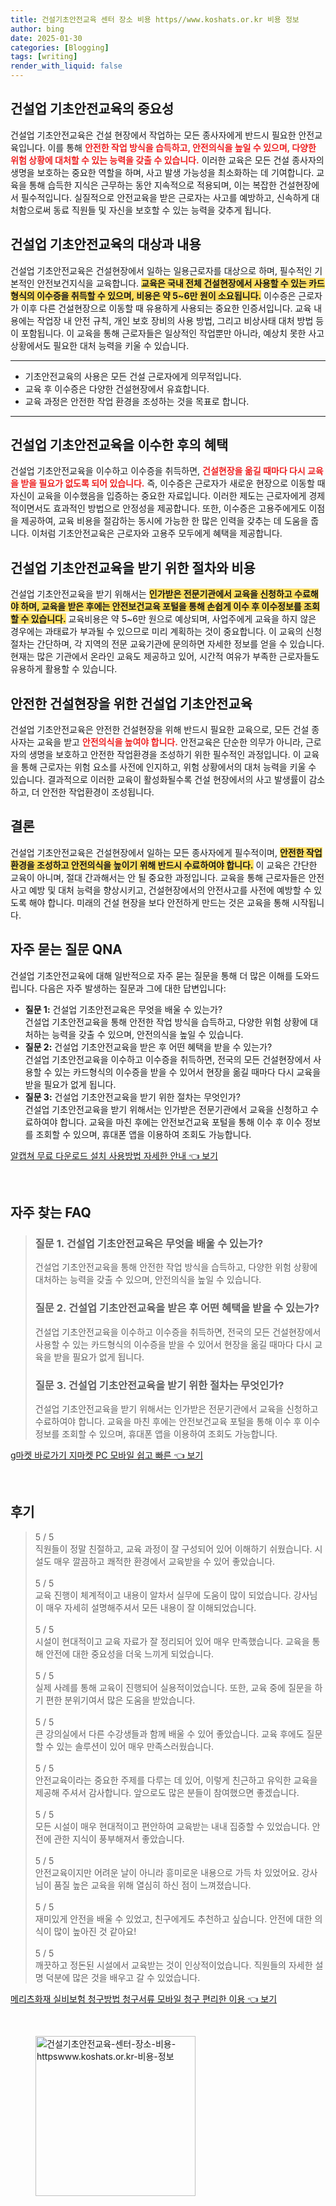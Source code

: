 ```yaml
---
title: 건설기초안전교육 센터 장소 비용 https//www.koshats.or.kr 비용 정보
author: bing
date: 2025-01-30
categories: [Blogging]
tags: [writing]
render_with_liquid: false
---
```



<h2 id='건설업-기초안전교육-중요성'>건설업 기초안전교육의 중요성</h2>

<p>건설업 기초안전교육은 건설 현장에서 작업하는 모든 종사자에게 반드시 필요한 안전교육입니다. 이를 통해 <b><span style="color: #ee2323;">안전한 작업 방식을 습득하고, 안전의식을 높일 수 있으며, 다양한 위험 상황에 대처할 수 있는 능력을 갖출 수 있습니다.</span></b> 이러한 교육은 모든 건설 종사자의 생명을 보호하는 중요한 역할을 하며, 사고 발생 가능성을 최소화하는 데 기여합니다. 교육을 통해 습득한 지식은 근무하는 동안 지속적으로 적용되며, 이는 복잡한 건설현장에서 필수적입니다. 실질적으로 안전교육을 받은 근로자는 사고를 예방하고, 신속하게 대처함으로써 동료 직원들 및 자신을 보호할 수 있는 능력을 갖추게 됩니다.</p>

<h2 id='건설업-기초안전교육-대상과-내용'>건설업 기초안전교육의 대상과 내용</h2>

<p>건설업 기초안전교육은 건설현장에서 일하는 일용근로자를 대상으로 하며, 필수적인 기본적인 안전보건지식을 교육합니다. <b><span style="background-color: #ffe066;">교육은 국내 전체 건설현장에서 사용할 수 있는 카드형식의 이수증을 취득할 수 있으며, 비용은 약 5~6만 원이 소요됩니다.</span></b> 이수증은 근로자가 이후 다른 건설현장으로 이동할 때 유용하게 사용되는 중요한 인증서입니다. 교육 내용에는 작업장 내 안전 규칙, 개인 보호 장비의 사용 방법, 그리고 비상사태 대처 방법 등이 포함됩니다. 이 교육을 통해 근로자들은 일상적인 작업뿐만 아니라, 예상치 못한 사고 상황에서도 필요한 대처 능력을 키울 수 있습니다.</p>

<hr />

<ul>
    <li>기초안전교육의 사용은 모든 건설 근로자에게 의무적입니다.</li>
    <li>교육 후 이수증은 다양한 건설현장에서 유효합니다.</li>
    <li>교육 과정은 안전한 작업 환경을 조성하는 것을 목표로 합니다.</li>
</ul>

<hr />

<h2 id='기초안전교육-이수후-혜택'>건설업 기초안전교육을 이수한 후의 혜택</h2>

<p>건설업 기초안전교육을 이수하고 이수증을 취득하면, <b><span style="color: #ee2323;">건설현장을 옮길 때마다 다시 교육을 받을 필요가 없도록 되어 있습니다.</span></b> 즉, 이수증은 근로자가 새로운 현장으로 이동할 때 자신이 교육을 이수했음을 입증하는 중요한 자료입니다. 이러한 제도는 근로자에게 경제적이면서도 효과적인 방법으로 안정성을 제공합니다. 또한, 이수증은 고용주에게도 이점을 제공하여, 교육 비용을 절감하는 동시에 가능한 한 많은 인력을 갖추는 데 도움을 줍니다. 이처럼 기초안전교육은 근로자와 고용주 모두에게 혜택을 제공합니다.</p>

<h2 id='기초안전교육-신청-절차와-비용'>건설업 기초안전교육을 받기 위한 절차와 비용</h2>

<p>건설업 기초안전교육을 받기 위해서는 <b><span style="background-color: #ffe066;">인가받은 전문기관에서 교육을 신청하고 수료해야 하며, 교육을 받은 후에는 안전보건교육 포털을 통해 손쉽게 이수 후 이수정보를 조회할 수 있습니다.</span></b> 교육비용은 약 5~6만 원으로 예상되며, 사업주에게 교육을 하지 않은 경우에는 과태료가 부과될 수 있으므로 미리 계획하는 것이 중요합니다. 이 교육의 신청 절차는 간단하며, 각 지역의 전문 교육기관에 문의하면 자세한 정보를 얻을 수 있습니다. 현재는 많은 기관에서 온라인 교육도 제공하고 있어, 시간적 여유가 부족한 근로자들도 유용하게 활용할 수 있습니다.</p>

<h2 id='안전한-건설현장을-위한-기초안전교육'>안전한 건설현장을 위한 건설업 기초안전교육</h2>

<p>건설업 기초안전교육은 안전한 건설현장을 위해 반드시 필요한 교육으로, 모든 건설 종사자는 교육을 받고 <b><span style="color: #ee2323;">안전의식을 높여야 합니다.</span></b> 안전교육은 단순한 의무가 아니라, 근로자의 생명을 보호하고 안전한 작업환경을 조성하기 위한 필수적인 과정입니다. 이 교육을 통해 근로자는 위험 요소를 사전에 인지하고, 위험 상황에서의 대처 능력을 키울 수 있습니다. 결과적으로 이러한 교육이 활성화될수록 건설 현장에서의 사고 발생률이 감소하고, 더 안전한 작업환경이 조성됩니다.</p>

<h2 id='건설업-기초안전교육-결론'>결론</h2>

<p>건설업 기초안전교육은 건설현장에서 일하는 모든 종사자에게 필수적이며, <b><span style="background-color: #ffe066;">안전한 작업환경을 조성하고 안전의식을 높이기 위해 반드시 수료하여야 합니다.</span></b> 이 교육은 간단한 교육이 아니며, 절대 간과해서는 안 될 중요한 과정입니다. 교육을 통해 근로자들은 안전사고 예방 및 대처 능력을 향상시키고, 건설현장에서의 안전사고를 사전에 예방할 수 있도록 해야 합니다. 미래의 건설 현장을 보다 안전하게 만드는 것은 교육을 통해 시작됩니다.</p>

<h2 id='자주-묻는-질문-QNA'>자주 묻는 질문 QNA</h2>

<p>건설업 기초안전교육에 대해 일반적으로 자주 묻는 질문을 통해 더 많은 이해를 도와드립니다. 다음은 자주 발생하는 질문과 그에 대한 답변입니다:</p>

<ul>
    <li><b>질문 1:</b> 건설업 기초안전교육은 무엇을 배울 수 있는가?<br>건설업 기초안전교육을 통해 안전한 작업 방식을 습득하고, 다양한 위험 상황에 대처하는 능력을 갖출 수 있으며, 안전의식을 높일 수 있습니다.</li>
    <li><b>질문 2:</b> 건설업 기초안전교육을 받은 후 어떤 혜택을 받을 수 있는가?<br>건설업 기초안전교육을 이수하고 이수증을 취득하면, 전국의 모든 건설현장에서 사용할 수 있는 카드형식의 이수증을 받을 수 있어서 현장을 옮길 때마다 다시 교육을 받을 필요가 없게 됩니다.</li>
    <li><b>질문 3:</b> 건설업 기초안전교육을 받기 위한 절차는 무엇인가?<br>건설업 기초안전교육을 받기 위해서는 인가받은 전문기관에서 교육을 신청하고 수료하여야 합니다. 교육을 마친 후에는 안전보건교육 포털을 통해 이수 후 이수 정보를 조회할 수 있으며, 휴대폰 앱을 이용하여 조회도 가능합니다.</li>
</ul>


<p><a class="click-button" title="알캡쳐 무료 다운로드 설치 사용방법 자세한 안내" href="https://purplelist.github.io/posts/%EC%95%8C%EC%BA%A1%EC%B3%90-%EB%AC%B4%EB%A3%8C-%EB%8B%A4%EC%9A%B4%EB%A1%9C%EB%93%9C-%EC%84%A4%EC%B9%98-%EC%82%AC%EC%9A%A9%EB%B0%A9%EB%B2%95-%EC%9E%90%EC%84%B8%ED%95%9C-%EC%95%88%EB%82%B4/" rel="dofollow">알캡쳐 무료 다운로드 설치 사용방법 자세한 안내 👈 보기</a></p><br>
<h2 id='자주_찾는_FAQ'>자주 찾는 FAQ</h2>
<div itemscope="" itemtype="https://schema.org/FAQPage"> 
<blockquote> 
<div itemscope="" itemprop="mainEntity" itemtype="https://schema.org/Question"> 
<h3 itemprop="name">질문 1. 건설업 기초안전교육은 무엇을 배울 수 있는가?</h3> 
<div itemscope="" itemprop="acceptedAnswer" itemtype="https://schema.org/Answer"> 
<span itemprop="text"> 
<p>건설업 기초안전교육을 통해 안전한 작업 방식을 습득하고, 다양한 위험 상황에 대처하는 능력을 갖출 수 있으며, 안전의식을 높일 수 있습니다.</p> 
</span> 
</div> 
</div> 

<div itemscope="" itemprop="mainEntity" itemtype="https://schema.org/Question"> 
<h3 itemprop="name">질문 2. 건설업 기초안전교육을 받은 후 어떤 혜택을 받을 수 있는가?</h3> 
<div itemscope="" itemprop="acceptedAnswer" itemtype="https://schema.org/Answer"> 
<span itemprop="text"> 
<p>건설업 기초안전교육을 이수하고 이수증을 취득하면, 전국의 모든 건설현장에서 사용할 수 있는 카드형식의 이수증을 받을 수 있어서 현장을 옮길 때마다 다시 교육을 받을 필요가 없게 됩니다.</p> 
</span> 
</div> 
</div> 

<div itemscope="" itemprop="mainEntity" itemtype="https://schema.org/Question"> 
<h3 itemprop="name">질문 3. 건설업 기초안전교육을 받기 위한 절차는 무엇인가?</h3> 
<div itemscope="" itemprop="acceptedAnswer" itemtype="https://schema.org/Answer"> 
<span itemprop="text"> 
<p>건설업 기초안전교육을 받기 위해서는 인가받은 전문기관에서 교육을 신청하고 수료하여야 합니다. 교육을 마친 후에는 안전보건교육 포털을 통해 이수 후 이수 정보를 조회할 수 있으며, 휴대폰 앱을 이용하여 조회도 가능합니다.</p> 
</span> 
</div> 
</div> 
</blockquote> 
</div>
<p><a class="click-button" title="g마켓 바로가기 지마켓 PC 모바일 쉽고 빠른" href="https://purplelist.github.io/posts/g%EB%A7%88%EC%BC%93-%EB%B0%94%EB%A1%9C%EA%B0%80%EA%B8%B0-%EC%A7%80%EB%A7%88%EC%BC%93-PC-%EB%AA%A8%EB%B0%94%EC%9D%BC-%EC%89%BD%EA%B3%A0-%EB%B9%A0%EB%A5%B8/" rel="dofollow">g마켓 바로가기 지마켓 PC 모바일 쉽고 빠른 👈 보기</a></p><br>
<h2 id='후기'>후기</h2>
<div itemscope itemtype="https://schema.org/Product">
  <blockquote>
  <div itemprop="review" itemscope itemtype="https://schema.org/Review">
      <div itemprop="reviewRating" itemscope itemtype="https://schema.org/Rating"> <span itemprop="ratingValue">5</span> / <span itemprop="bestRating">5</span> </div>
      <span itemprop="reviewBody">직원들이 정말 친절하고, 교육 과정이 잘 구성되어 있어 이해하기 쉬웠습니다. 시설도 매우 깔끔하고 쾌적한 환경에서 교육받을 수 있어 좋았습니다.</span>
  </div>
  <br>
  <div itemprop="review" itemscope itemtype="https://schema.org/Review">
      <div itemprop="reviewRating" itemscope itemtype="https://schema.org/Rating"> <span itemprop="ratingValue">5</span> / <span itemprop="bestRating">5</span> </div>
      <span itemprop="reviewBody">교육 진행이 체계적이고 내용이 알차서 실무에 도움이 많이 되었습니다. 강사님이 매우 자세히 설명해주셔서 모든 내용이 잘 이해되었습니다.</span>
  </div>
  <br>
  <div itemprop="review" itemscope itemtype="https://schema.org/Review">
      <div itemprop="reviewRating" itemscope itemtype="https://schema.org/Rating"> <span itemprop="ratingValue">5</span> / <span itemprop="bestRating">5</span> </div>
      <span itemprop="reviewBody">시설이 현대적이고 교육 자료가 잘 정리되어 있어 매우 만족했습니다. 교육을 통해 안전에 대한 중요성을 더욱 느끼게 되었습니다.</span>
  </div>
  <br>
  <div itemprop="review" itemscope itemtype="https://schema.org/Review">
      <div itemprop="reviewRating" itemscope itemtype="https://schema.org/Rating"> <span itemprop="ratingValue">5</span> / <span itemprop="bestRating">5</span> </div>
      <span itemprop="reviewBody">실제 사례를 통해 교육이 진행되어 실용적이었습니다. 또한, 교육 중에 질문을 하기 편한 분위기여서 많은 도움을 받았습니다.</span>
  </div>
  <br>
  <div itemprop="review" itemscope itemtype="https://schema.org/Review">
      <div itemprop="reviewRating" itemscope itemtype="https://schema.org/Rating"> <span itemprop="ratingValue">5</span> / <span itemprop="bestRating">5</span> </div>
      <span itemprop="reviewBody">큰 강의실에서 다른 수강생들과 함께 배울 수 있어 좋았습니다. 교육 후에도 질문할 수 있는 솔루션이 있어 매우 만족스러웠습니다.</span>
  </div>
  <br>
  <div itemprop="review" itemscope itemtype="https://schema.org/Review">
      <div itemprop="reviewRating" itemscope itemtype="https://schema.org/Rating"> <span itemprop="ratingValue">5</span> / <span itemprop="bestRating">5</span> </div>
      <span itemprop="reviewBody">안전교육이라는 중요한 주제를 다루는 데 있어, 이렇게 친근하고 유익한 교육을 제공해 주셔서 감사합니다. 앞으로도 많은 분들이 참여했으면 좋겠습니다.</span>
  </div>
  <br>
  <div itemprop="review" itemscope itemtype="https://schema.org/Review">
      <div itemprop="reviewRating" itemscope itemtype="https://schema.org/Rating"> <span itemprop="ratingValue">5</span> / <span itemprop="bestRating">5</span> </div>
      <span itemprop="reviewBody">모든 시설이 매우 현대적이고 편안하여 교육받는 내내 집중할 수 있었습니다. 안전에 관한 지식이 풍부해져서 좋았습니다.</span>
  </div>
  <br>
  <div itemprop="review" itemscope itemtype="https://schema.org/Review">
      <div itemprop="reviewRating" itemscope itemtype="https://schema.org/Rating"> <span itemprop="ratingValue">5</span> / <span itemprop="bestRating">5</span> </div>
      <span itemprop="reviewBody">안전교육이지만 어려운 날이 아니라 흥미로운 내용으로 가득 차 있었어요. 강사님이 품질 높은 교육을 위해 열심히 하신 점이 느껴졌습니다.</span>
  </div>
  <br>
  <div itemprop="review" itemscope itemtype="https://schema.org/Review">
      <div itemprop="reviewRating" itemscope itemtype="https://schema.org/Rating"> <span itemprop="ratingValue">5</span> / <span itemprop="bestRating">5</span> </div>
      <span itemprop="reviewBody">재미있게 안전을 배울 수 있었고, 친구에게도 추천하고 싶습니다. 안전에 대한 의식이 많이 높아진 것 같아요!</span>
  </div>
  <br>
  <div itemprop="review" itemscope itemtype="https://schema.org/Review">
      <div itemprop="reviewRating" itemscope itemtype="https://schema.org/Rating"> <span itemprop="ratingValue">5</span> / <span itemprop="bestRating">5</span> </div>
      <span itemprop="reviewBody">깨끗하고 정돈된 시설에서 교육받는 것이 인상적이었습니다. 직원들의 자세한 설명 덕분에 많은 것을 배우고 갈 수 있었습니다.</span>
  </div>
  </blockquote>
</div>
<p><a class="click-button" title="메리츠화재 실비보험 청구방법 청구서류 모바일 청구 편리한 이용" href="https://purplelist.github.io/posts/%EB%A9%94%EB%A6%AC%EC%B8%A0%ED%99%94%EC%9E%AC-%EC%8B%A4%EB%B9%84%EB%B3%B4%ED%97%98-%EC%B2%AD%EA%B5%AC%EB%B0%A9%EB%B2%95-%EC%B2%AD%EA%B5%AC%EC%84%9C%EB%A5%98-%EB%AA%A8%EB%B0%94%EC%9D%BC-%EC%B2%AD%EA%B5%AC-%ED%8E%B8%EB%A6%AC%ED%95%9C-%EC%9D%B4%EC%9A%A9/" rel="dofollow">메리츠화재 실비보험 청구방법 청구서류 모바일 청구 편리한 이용 👈 보기</a></p><br>
<figure class="image"><img src="https://purplelist.github.io/assets/img/thumbnail/건설기초안전교육-센터-장소-비용-httpswww.koshats.or.kr-비용-정보.webp" alt="건설기초안전교육-센터-장소-비용-httpswww.koshats.or.kr-비용-정보" width="256" height="256"></figure>